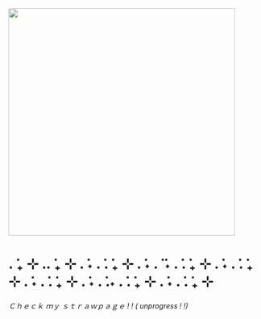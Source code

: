 <img height= "450" src= "https://i.pinimg.com/736x/85/a4/cf/85a4cfb8bc1b81ec0c6c190acf200f03.jpg" />

<h1>. ݁₊ ⊹ .. ݁₊ ⊹ . ݁˖ . ݁. ݁₊ ⊹ . ݁˖ . ݁ ݁˖ . ݁. ݁₊ ⊹ . ݁˖ . ݁. ݁₊ ⊹ . ݁˖ . ݁. ݁₊ ⊹ . ݁˖ . ݁.˖ . ݁. ݁₊ ⊹ . ݁˖ . ݁. ݁₊ ⊹ </h1>

<h6> Ｃｈｅｃｋ ｍｙ ｓｔｒａｗｐａｇｅ ! ! ( unprogress ! !) </h6>
